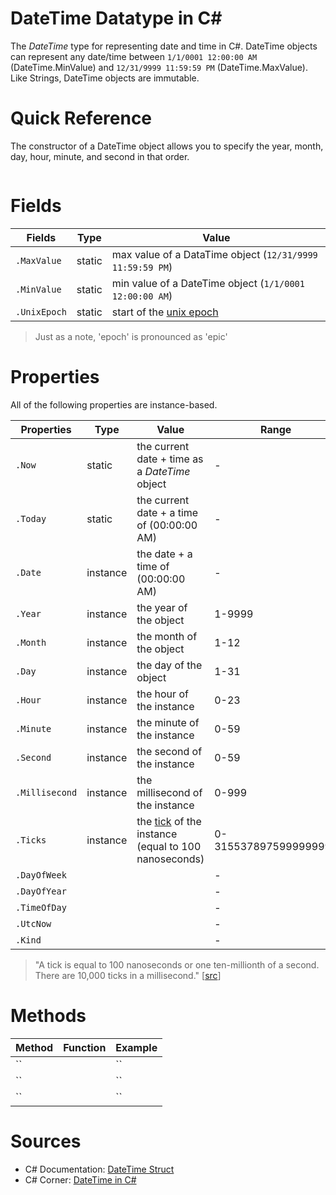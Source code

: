 # DateTime Datatype in C#
The _DateTime_ type for representing date and time in C#. DateTime objects can represent any date/time between `1/1/0001 12:00:00 AM` (DateTime.MinValue) and 
`12/31/9999 11:59:59 PM` (DateTime.MaxValue). Like Strings, DateTime objects are immutable.

# Quick Reference
The constructor of a DateTime object allows you to specify the year, month, day, hour, minute, and second in that order.
```C#

```

# Fields
| Fields | Type | Value |
| ------ | ---- | ----- |
| `.MaxValue` | static | max value of a DataTime object (`12/31/9999 11:59:59 PM`) |
| `.MinValue` | static | min value of a DateTime object (`1/1/0001 12:00:00 AM`) |
| `.UnixEpoch` | static | start of the [unix epoch](https://www.howtogeek.com/759337/what-is-the-unix-epoch-and-how-does-unix-time-work/) |
> Just as a note, 'epoch' is pronounced as 'epic'

# Properties
All of the following properties are instance-based.

| Properties | Type | Value | Range | 
| ---------- | ---- |  ---- | ----- | 
| `.Now` | static | the current date + time as a _DateTime_ object | - |
| `.Today` | static | the current date + a time of (00:00:00 AM) | - | 
| `.Date` | instance | the date + a time of (00:00:00 AM) |  - |
| `.Year` | instance | the year of the object | 1-9999 |
| `.Month` | instance | the month of the object | 1-12 |
| `.Day` | instance | the day of the object | 1-31 |
| `.Hour` | instance | the hour of the instance | 0-23 |
| `.Minute` | instance | the minute of the instance |  0-59 | 
| `.Second` | instance | the second of the instance |  0-59 |
| `.Millisecond` | instance | the millisecond of the instance |  0-999 |
| `.Ticks` | instance | the [tick](https://docs.microsoft.com/en-us/dotnet/api/system.timespan.ticks?view=net-6.0) of the instance (equal to 100 nanoseconds) |  0-3155378975999999999 |
| `.DayOfWeek` |  |  | - |
| `.DayOfYear` |  |  | - |
| `.TimeOfDay` |  |  | - |
| `.UtcNow` |  |  | - |
| `.Kind` |   |  | - |
>  "A tick is equal to 100 nanoseconds or one ten-millionth of a second. There are 10,000 ticks in a millisecond." \[[src](https://docs.microsoft.com/en-us/dotnet/api/system.timespan.ticks?view=net-6.0)\]

# Methods
| Method | Function | Example | 
| ------ | -------- | ------- |
| `` |  | `` |
| `` |  | `` |
| `` |  | `` |

# Sources
- C# Documentation: [DateTime Struct](https://docs.microsoft.com/en-us/dotnet/api/system.datetime?view=net-6.0)
- C# Corner: [DateTime in C#](https://www.c-sharpcorner.com/article/datetime-in-c-sharp/)
